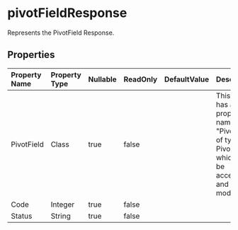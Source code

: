 # **pivotFieldResponse**

Represents the PivotField Response. 

## **Properties**

| Property Name | Property Type | Nullable |  ReadOnly | DefaultValue | Description | 
| :- | :- | :- |:- |  :- | :- |
|PivotField|Class|true|false |  |This class has a property named "PivotField" of type PivotField which can be accessed and modified.|
|Code|Integer|true|false |  ||
|Status|String|true|false |  ||

